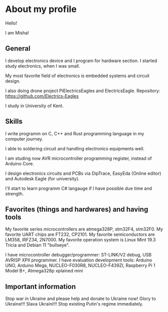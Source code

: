# About my profile

Hello! 

I am  Misha!

## General 

I develop electronics device and I program for hardware section. I started study electronics, when I was small.

My most favorite field of electronics is embedded systems and circuit design.   

I also doing drone project PiElectricsEagles and ElectricsEagle. Repository: https://github.com/Electrics-Eagles

I study in University of Kent. 

## Skills

I write programm on C, C++ and Rust programming language in my computer journey. 

I able to soldering circuit and handling electronics equipments well. 

I am studing now AVR microcontroller programming register, instead of Arduino Core.

I design electronics circuits and PCBs via DipTrace, EasyEda (Online editor) and Autodesk Eagle (for university). 

I'll start to learn programm C# langauge if I have possible due time and strength.

## Favorites (things and hardwares) and having tools

My favorite series microcontrollers are atmega328P, stm32F4, stm32F0.
My favorite UART chips are FT232, CP2101. 
My favorite semiconductors are LM358, IRFZ34, 2N7000. 
My favorite operation system is Linux Mint 19.3 Tricia and Debian 11 "bullseye". 

I have microcontroller debugger/programmer: ST-LINK/V2 debug, USB AVRISP XPII programmer. 
I have evaluation development tools: Arduino UNO, Arduino Mega, NUCLEO-F030R8, NUCLEO-F439ZI, Raspberry Pi 1 Model B+, Atmega328p xplained mini

## Important information

Stop war in Ukraine and please help and donate to Ukraine now! Glory to Ukraine!!! Slava Ukraini!!! Stop existing Putin's regime immediately.
